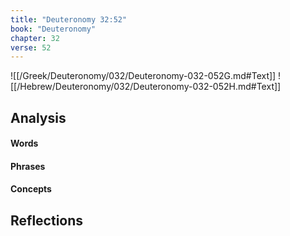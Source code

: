 ```yaml
---
title: "Deuteronomy 32:52"
book: "Deuteronomy"
chapter: 32
verse: 52
---
```

![[/Greek/Deuteronomy/032/Deuteronomy-032-052G.md#Text]]
![[/Hebrew/Deuteronomy/032/Deuteronomy-032-052H.md#Text]]

## Analysis

#### Words

#### Phrases

#### Concepts

## Reflections

